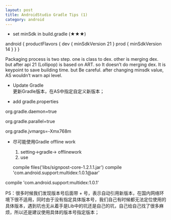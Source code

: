 ```yaml
---
layout: post
title: AndroidStudio Gradle Tips (1)
category: android
---
```


* set minSdk in build.gradle (★★★)     

android {
  productFlavors {
    dev {
        minSdkVersion 21
    }
    prod {
        minSdkVersion 14
    }
  }
}

Packaging process is two step. one is class to dex. other is merging dex. but after api 21 (Lollipop) is based on ART. so It doesn’t do merging dex. It is keypoint to save building time.
but Be careful. after changing minsdk value, AS wouldn’t warn api level.

* Update Gradle              
更新Gradle版本，在AS中指定自定义新版本；

* add gradle.properties      
           
org.gradle.daemon=true

org.gradle.parallel=true

org.gradle.jvmargs=-Xmx768m

* 尽可能使用Gradle offline work
   1) setting->gradle-> offlinework
   2) use 
  
  compile files('libs/signpost-core-1.2.1.1.jar')
  compile 'com.android.support:multidex:1.0.1@aar'

compile 'com.android.support:multidex:1.0.1'

PS：很多时候我们发现版本号后面带 + 号，表示自动引用新版本，在国内网络环境下很不适用，同时由于没有指定具体版本号，我们自己有时候都无法定位使用的具体版本，遇到坑也无从着手是Lib中的坑还是自己的坑，自己给自己找了很多麻烦，所以还是建议使用具体的版本号指定版本；